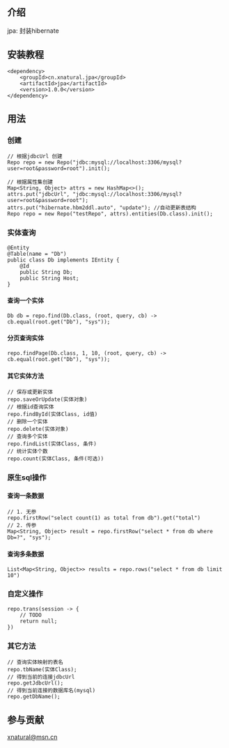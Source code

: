 ## 介绍
jpa: 封装hibernate

## 安装教程
```
<dependency>
    <groupId>cn.xnatural.jpa</groupId>
    <artifactId>jpa</artifactId>
    <version>1.0.0</version>
</dependency>
```

## 用法
### 创建
```
// 根据jdbcUrl 创建
Repo repo = new Repo("jdbc:mysql://localhost:3306/mysql?user=root&password=root").init();
```
```
// 根据属性集创建
Map<String, Object> attrs = new HashMap<>();
attrs.put("jdbcUrl", "jdbc:mysql://localhost:3306/mysql?user=root&password=root");
attrs.put("hibernate.hbm2ddl.auto", "update"); //自动更新表结构
Repo repo = new Repo("testRepo", attrs).entities(Db.class).init();
```
### 实体查询
```
@Entity
@Table(name = "Db")
public class Db implements IEntity {
    @Id
    public String Db;
    public String Host;
}
```
#### 查询一个实体
```
Db db = repo.find(Db.class, (root, query, cb) -> cb.equal(root.get("Db"), "sys"));
```

#### 分页查询实体
```
repo.findPage(Db.class, 1, 10, (root, query, cb) -> cb.equal(root.get("Db"), "sys"));
```

#### 其它实体方法
```
// 保存或更新实体
repo.saveOrUpdate(实体对象)
// 根据id查询实体
repo.findById(实体Class, id值)
// 删除一个实体
repo.delete(实体对象)
// 查询多个实体
repo.findList(实体Class, 条件)
// 统计实体个数
repo.count(实体Class, 条件(可选))
```

### 原生sql操作
#### 查询一条数据
```
// 1. 无参
repo.firstRow("select count(1) as total from db").get("total")
// 2. 传参
Map<String, Object> result = repo.firstRow("select * from db where Db=?", "sys");
```

#### 查询多条数据
```
List<Map<String, Object>> results = repo.rows("select * from db limit 10")
```

### 自定义操作
```
repo.trans(session -> {
    // TODO
    return null;
})
```

### 其它方法
```
// 查询实体映射的表名
repo.tbName(实体Class);
// 得到当前的连接jdbcUrl
repo.getJdbcUrl();
// 得到当前连接的数据库名(mysql)
repo.getDbName();
```

## 参与贡献
xnatural@msn.cn
